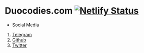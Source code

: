 # Duocodies.com [![Netlify Status](https://api.netlify.com/api/v1/badges/2dc9dfd3-4f6c-44da-bde3-50258012930e/deploy-status)](https://app.netlify.com/sites/duocodies/deploys)

 

* Social Media
1. [Telegram](https://t.me/duocodies)
3. [Github](https://github.com/Duocodies)
4. [Twitter](https://twitter.com/duocodies)
